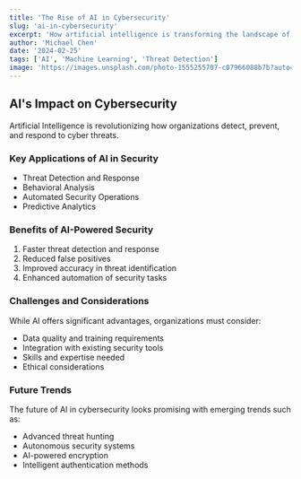 ```yaml
---
title: 'The Rise of AI in Cybersecurity'
slug: 'ai-in-cybersecurity'
excerpt: 'How artificial intelligence is transforming the landscape of cybersecurity.'
author: 'Michael Chen'
date: '2024-02-25'
tags: ['AI', 'Machine Learning', 'Threat Detection']
image: 'https://images.unsplash.com/photo-1555255707-c07966088b7b?auto=format&fit=crop&q=80'
---
```


## AI's Impact on Cybersecurity

Artificial Intelligence is revolutionizing how organizations detect, prevent, and respond to cyber threats.

### Key Applications of AI in Security

- Threat Detection and Response
- Behavioral Analysis
- Automated Security Operations
- Predictive Analytics

### Benefits of AI-Powered Security

1. Faster threat detection and response
2. Reduced false positives
3. Improved accuracy in threat identification
4. Enhanced automation of security tasks

### Challenges and Considerations

While AI offers significant advantages, organizations must consider:

- Data quality and training requirements
- Integration with existing security tools
- Skills and expertise needed
- Ethical considerations

### Future Trends

The future of AI in cybersecurity looks promising with emerging trends such as:

- Advanced threat hunting
- Autonomous security systems
- AI-powered encryption
- Intelligent authentication methods